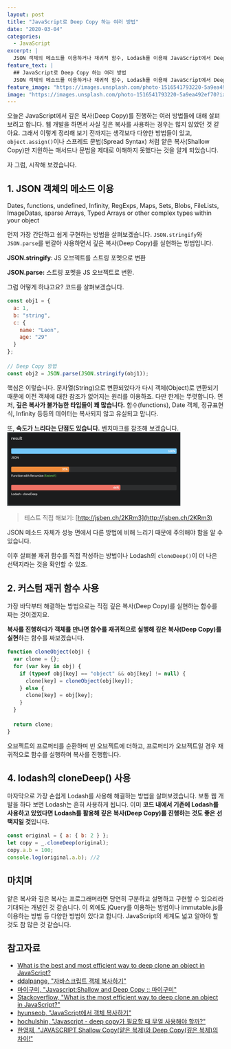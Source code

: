 ```yaml
---
layout: post
title: "JavaScript로 Deep Copy 하는 여러 방법"
date: "2020-03-04"
categories:
  - JavaScript
excerpt: |
  JSON 객체의 메소드를 이용하거나 재귀적 함수, Lodash를 이용해 JavaScript에서 Deep Copy(깊은 복사)를 하는 방법을 알아본다
feature_text: |
  ## JavaScript로 Deep Copy 하는 여러 방법
  JSON 객체의 메소드를 이용하거나 재귀적 함수, Lodash를 이용해 JavaScript에서 Deep Copy(깊은 복사)를 하는 방법을 알아본다
feature_image: "https://images.unsplash.com/photo-1516541793220-5a9ea492ef70?ixlib=rb-1.2.1&ixid=eyJhcHBfaWQiOjEyMDd9&auto=format&fit=crop&w=3150&q=80"
image: "https://images.unsplash.com/photo-1516541793220-5a9ea492ef70?ixlib=rb-1.2.1&ixid=eyJhcHBfaWQiOjEyMDd9&auto=format&fit=crop&w=3150&q=80"
---
```


오늘은 JavaScript에서 깊은 복사(Deep Copy)를 진행하는 여러 방법들에 대해 살펴보려고 합니다.
웹 개발을 하면서 사실 깊은 복사를 사용하는 경우는 많지 않았던 것 같아요.
그래서 이렇게 정리해 보기 전까지는 생각보다 다양한 방법들이 있고, `object.assign()`이나 스프레드 문법(Spread Syntax) 처럼 얕은 복사(Shallow Copy)만 지원하는 매서드나 문법을 제대로 이해하지 못했다는 것을 알게 되었습니다.

자 그럼, 시작해 보겠습니다.

## 1. JSON 객체의 메소드 이용

Dates, functions, undefined, Infinity, RegExps, Maps, Sets, Blobs, FileLists, ImageDatas, sparse Arrays, Typed Arrays or other complex types within your object

먼저 가장 간단하고 쉽게 구현하는 방법을 살펴보겠습니다.
`JSON.stringify`와 `JSON.parse`를 번갈아 사용하면서 깊은 복사(Deep Copy)를 실현하는 방법입니다.

**JSON.stringify**: JS 오브젝트를 스트링 포멧으로 변환

**JSON.parse:** 스트링 포멧을 JS 오브젝트로 변환.

그럼 어떻게 하냐고요?
코드를 살펴보겠습니다.

```javascript
const obj1 = {
  a: 1,
  b: "string",
  c: {
    name: "Leon",
    age: "29"
  }
};

// Deep Copy 방법
const obj2 = JSON.parse(JSON.stringify(obj1));
```

핵심은 이렇습니다. 문자열(String)으로 변환되었다가 다시 객체(Object)로 변환되기 때문에 이전 객체에 대한 참조가 없어지는 원리를 이용하죠.
다만 한계는 뚜렷합니다.
먼저, **깊은 복사가 불가능한 타입들이 꽤 많습니다.** 함수(functions), Date 객체, 정규표현식, Infinity 등등의 데이터는 복사되지 않고 유실되고 맙니다.

또, **속도가 느리다는 단점도 있습니다.**
벤치마크를 참조해 보겠습니다.
<img src="https://github.com/ChaeWonKong/image-resource/blob/master/deepcopy.png?raw=true" width="80%">

> 테스트 직접 해보기: [http://jsben.ch/2KRm3](http://jsben.ch/2KRm3)

JSON 메소드 자체가 성능 면에서 다른 방법에 비해 느리기 때문에 주의해야 함을 알 수 있습니다.

이후 살펴볼 재귀 함수를 직접 작성하는 방법이나 Lodash의 `cloneDeep()`이 더 나은 선택지라는 것을 확인할 수 있죠.

## 2. 커스텀 재귀 함수 사용

가장 바닥부터 해결하는 방법으로는 직접 깊은 복사(Deep Copy)를 실현하는 함수를 짜는 것이겠지요.

**복사를 진행하다가 객체를 만나면 함수를 재귀적으로 실행해 깊은 복사(Deep Copy)를 실현**하는 함수를 짜보겠습니다.

```javascript
function cloneObject(obj) {
  var clone = {};
  for (var key in obj) {
    if (typeof obj[key] == "object" && obj[key] != null) {
      clone[key] = cloneObject(obj[key]);
    } else {
      clone[key] = obj[key];
    }
  }

  return clone;
}
```

오브젝트의 프로퍼티를 순환하며 빈 오브젝트에 더하고, 프로퍼티가 오브젝트일 경우 재귀적으로 함수를 실행하며 복사를 진행합니다.

## 4. lodash의 cloneDeep() 사용

마자막으로 가장 손쉽게 Lodash를 사용해 해결하는 방법을 살펴보겠습니다.
보통 웹 개발을 하다 보면 Lodash는 흔히 사용하게 됩니다.
이미 **코드 내에서 기존에 Lodash를 사용하고 있었다면 Lodash를 활용해 깊은 복사(Deep Copy)를 진행하는 것도 좋은 선택지일 것**입니다.

```javascript
const original = { a: { b: 2 } };
let copy = _.cloneDeep(original);
copy.a.b = 100;
console.log(original.a.b); //2
```

## 마치며

얕은 복사와 깊은 복사는 프로그래머라면 당연히 구분하고 설명하고 구현할 수 있으리라 기대되는 개념인 것 같습니다.
이 외에도 jQuery를 이용하는 방법이나 immutable.js를 이용하는 방법 등 다양한 방법이 있다고 합니다.
JavaScript의 세계도 넓고 알아야 할 것도 참 많은 것 같습니다.

## 참고자료

- [What is the best and most efficient way to deep clone an object in JavaScript?](https://frontbackend.com/javascript/what-is-the-the-fastest-way-to-deep-clone-an-object-in-javascript)
- [ddalpange, "자바스크립트 객체 복사하기"](https://velog.io/@ddalpange/%EC%9E%90%EB%B0%94%EC%8A%A4%ED%81%AC%EB%A6%BD%ED%8A%B8-%EA%B0%9D%EC%B2%B4-%EB%B3%B5%EC%82%AC%ED%95%98%EA%B8%B0)
- [마이구미, "Javascript:Shallow and Deep Copy :: 마이구미"](https://mygumi.tistory.com/322)
- [Stackoverflow, "What is the most efficient way to deep clone an object in JavaScript?"](https://stackoverflow.com/questions/122102/what-is-the-most-efficient-way-to-deep-clone-an-object-in-javascript)
- [hyunseob, "JavaScript에서 객체 복사하기"](https://hyunseob.github.io/2016/02/08/copy-object-in-javascript/)
- [hochulshin, "Javascript - deep copy가 필요할 때 무얼 사용해야 할까?"](http://hochulshin.com/javascript-best-deepcopy/)
- [한영재, "JAVASCRIPT Shallow Copy(얕은 복제)와 Deep Copy(깊은 복제)의 차이!"](https://medium.com/@han7096/shallow-copy-%EC%96%95%EC%9D%80-%EB%B3%B5%EC%A0%9C-%EC%99%80-deep-copy-%EA%B9%8A%EC%9D%80-%EB%B3%B5%EC%A0%9C-%EC%9D%98-%EC%B0%A8%EC%9D%B4-9d11458b4da1)
